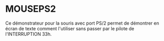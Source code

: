 # MOUSEPS2

Ce démonstrateur pour la souris avec port PS/2 permet de démontrer en écran de texte comment l'utiliser sans passer par le pilote de l'INTERRUPTION 33h.
